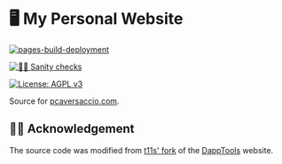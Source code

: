 # 🖥 My Personal Website

[![pages-build-deployment](https://github.com/pcaversaccio/pcaversaccio.github.io/actions/workflows/pages/pages-build-deployment/badge.svg)](https://github.com/pcaversaccio/pcaversaccio.github.io/actions/workflows/pages/pages-build-deployment)

[![👮‍♂️ Sanity checks](https://github.com/pcaversaccio/pcaversaccio.github.io/actions/workflows/checks.yml/badge.svg)](https://github.com/pcaversaccio/pcaversaccio.github.io/actions/workflows/checks.yml)

[![License: AGPL v3](https://img.shields.io/badge/License-AGPL%20v3-blue.svg)](https://www.gnu.org/licenses/agpl-3.0)

Source for [pcaversaccio.com](https://pcaversaccio.com).

## 🙏🏾 Acknowledgement

The source code was modified from [t11s' fork](https://github.com/transmissions11/transmissions11.github.io) of the [DappTools](https://github.com/dapphub/dapp-tools) website.

